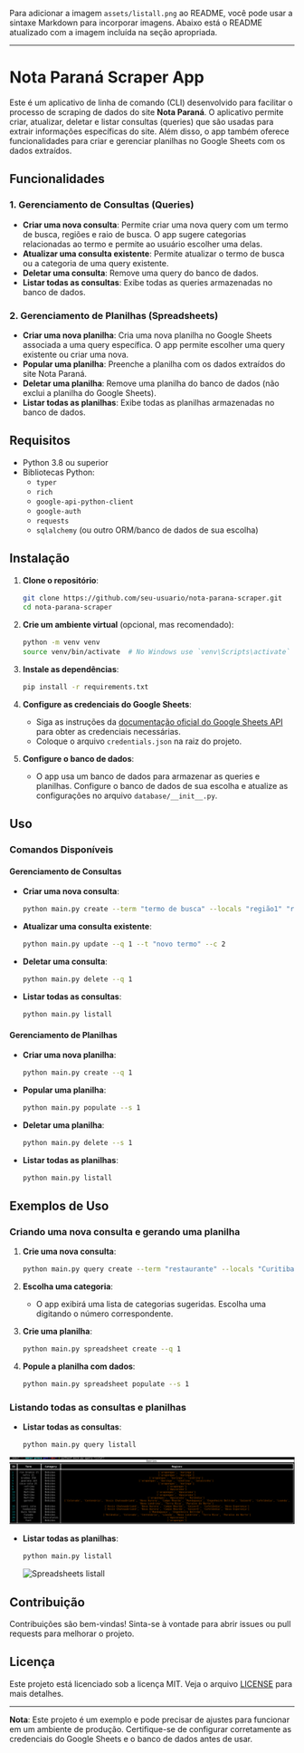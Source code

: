 Para adicionar a imagem `assets/listall.png` ao README, você pode usar a sintaxe Markdown para incorporar imagens. Abaixo está o README atualizado com a imagem incluída na seção apropriada.

---

# Nota Paraná Scraper App

Este é um aplicativo de linha de comando (CLI) desenvolvido para facilitar o processo de scraping de dados do site **Nota Paraná**. O aplicativo permite criar, atualizar, deletar e listar consultas (queries) que são usadas para extrair informações específicas do site. Além disso, o app também oferece funcionalidades para criar e gerenciar planilhas no Google Sheets com os dados extraídos.

## Funcionalidades

### 1. **Gerenciamento de Consultas (Queries)**
   - **Criar uma nova consulta**: Permite criar uma nova query com um termo de busca, regiões e raio de busca. O app sugere categorias relacionadas ao termo e permite ao usuário escolher uma delas.
   - **Atualizar uma consulta existente**: Permite atualizar o termo de busca ou a categoria de uma query existente.
   - **Deletar uma consulta**: Remove uma query do banco de dados.
   - **Listar todas as consultas**: Exibe todas as queries armazenadas no banco de dados.

### 2. **Gerenciamento de Planilhas (Spreadsheets)**
   - **Criar uma nova planilha**: Cria uma nova planilha no Google Sheets associada a uma query específica. O app permite escolher uma query existente ou criar uma nova.
   - **Popular uma planilha**: Preenche a planilha com os dados extraídos do site Nota Paraná.
   - **Deletar uma planilha**: Remove uma planilha do banco de dados (não exclui a planilha do Google Sheets).
   - **Listar todas as planilhas**: Exibe todas as planilhas armazenadas no banco de dados.

## Requisitos

- Python 3.8 ou superior
- Bibliotecas Python:
  - `typer`
  - `rich`
  - `google-api-python-client`
  - `google-auth`
  - `requests`
  - `sqlalchemy` (ou outro ORM/banco de dados de sua escolha)

## Instalação

1. **Clone o repositório**:
   ```bash
   git clone https://github.com/seu-usuario/nota-parana-scraper.git
   cd nota-parana-scraper
   ```

2. **Crie um ambiente virtual** (opcional, mas recomendado):
   ```bash
   python -m venv venv
   source venv/bin/activate  # No Windows use `venv\Scripts\activate`
   ```

3. **Instale as dependências**:
   ```bash
   pip install -r requirements.txt
   ```

4. **Configure as credenciais do Google Sheets**:
   - Siga as instruções da [documentação oficial do Google Sheets API](https://developers.google.com/sheets/api/quickstart/python) para obter as credenciais necessárias.
   - Coloque o arquivo `credentials.json` na raiz do projeto.

5. **Configure o banco de dados**:
   - O app usa um banco de dados para armazenar as queries e planilhas. Configure o banco de dados de sua escolha e atualize as configurações no arquivo `database/__init__.py`.

## Uso

### Comandos Disponíveis

#### Gerenciamento de Consultas

- **Criar uma nova consulta**:
  ```bash
  python main.py create --term "termo de busca" --locals "região1" "região2" --radius 10.0
  ```

- **Atualizar uma consulta existente**:
  ```bash
  python main.py update --q 1 --t "novo termo" --c 2
  ```

- **Deletar uma consulta**:
  ```bash
  python main.py delete --q 1
  ```

- **Listar todas as consultas**:
  ```bash
  python main.py listall
  ```

#### Gerenciamento de Planilhas

- **Criar uma nova planilha**:
  ```bash
  python main.py create --q 1
  ```

- **Popular uma planilha**:
  ```bash
  python main.py populate --s 1
  ```

- **Deletar uma planilha**:
  ```bash
  python main.py delete --s 1
  ```

- **Listar todas as planilhas**:
  ```bash
  python main.py listall
  ```

## Exemplos de Uso

### Criando uma nova consulta e gerando uma planilha

1. **Crie uma nova consulta**:
   ```bash
   python main.py query create --term "restaurante" --locals "Curitiba" "Londrina" --radius 5.0
   ```

2. **Escolha uma categoria**:
   - O app exibirá uma lista de categorias sugeridas. Escolha uma digitando o número correspondente.

3. **Crie uma planilha**:
   ```bash
   python main.py spreadsheet create --q 1
   ```

4. **Popule a planilha com dados**:
   ```bash
   python main.py spreadsheet populate --s 1
   ```

### Listando todas as consultas e planilhas

- **Listar todas as consultas**:
  ```bash
  python main.py query listall
  ```

![Queries listall](assets/query_listall.png)

- **Listar todas as planilhas**:
  ```bash
  python main.py listall
  ```

  ![Spreadsheets listall](assets/spreadsheets_listall.png)

## Contribuição

Contribuições são bem-vindas! Sinta-se à vontade para abrir issues ou pull requests para melhorar o projeto.

## Licença

Este projeto está licenciado sob a licença MIT. Veja o arquivo [LICENSE](LICENSE) para mais detalhes.

---

**Nota**: Este projeto é um exemplo e pode precisar de ajustes para funcionar em um ambiente de produção. Certifique-se de configurar corretamente as credenciais do Google Sheets e o banco de dados antes de usar.
